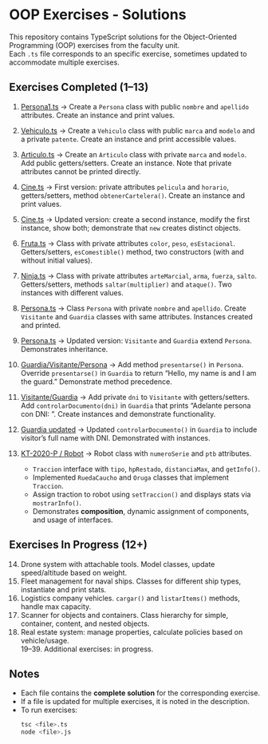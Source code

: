 # OOP Exercises - Solutions

This repository contains TypeScript solutions for the Object-Oriented Programming (OOP) exercises from the faculty unit.  
Each `.ts` file corresponds to an specific exercise, sometimes updated to accommodate multiple exercises.

## Exercises Completed (1–13)

1. [Persona1.ts](./exercises/01-Persona1/Persona1.ts) → Create a `Persona` class with public `nombre` and `apellido` attributes. Create an instance and print values.  
2. [Vehiculo.ts](./exercises/02-Vehiculo/Vehiculo.ts) → Create a `Vehiculo` class with public `marca` and `modelo` and a private `patente`. Create an instance and print accessible values.  
3. [Articulo.ts](./exercises/03-Articulo/Articulo.ts) → Create an `Articulo` class with private `marca` and `modelo`. Add public getters/setters. Create an instance. Note that private attributes cannot be printed directly.  
4. [Cine.ts](./exercises/04-Cine/Cine.ts) → First version: private attributes `pelicula` and `horario`, getters/setters, method `obtenerCartelera()`. Create an instance and print values.  
5. [Cine.ts](./exercises/04-Cine/Cine.ts)  → Updated version: create a second instance, modify the first instance, show both; demonstrate that `new` creates distinct objects.  
6. [Fruta.ts](./exercises/06-Fruta/Fruta.ts) → Class with private attributes `color`, `peso`, `esEstacional`. Getters/setters, `esComestible()` method, two constructors (with and without initial values).  
7. [Ninja.ts](./exercises/07-Ninja/Ninja.ts) → Class with private attributes `arteMarcial`, `arma`, `fuerza`, `salto`. Getters/setters, methods `saltar(multiplier)` and `ataque()`. Two instances with different values.  
8. [Persona.ts](./exercises/08-Persona/Persona.ts) → Class `Persona` with private `nombre` and `apellido`. Create `Visitante` and `Guardia` classes with same attributes. Instances created and printed.  
9. [Persona.ts](./exercises/09-Persona/Persona.ts) → Updated version: `Visitante` and `Guardia` extend `Persona`. Demonstrates inheritance.  
10. [Guardia/Visitante/Persona](./exercises/10-Guardia/Guardia.ts) → Add method `presentarse()` in `Persona`. Override `presentarse()` in `Guardia` to return “Hello, my name is <name> and I am the guard.” Demonstrate method precedence.  
11. [Visitante/Guardia](./exercises/11-Visitante/Visitante.ts) → Add private `dni` to `Visitante` with getters/setters. Add `controlarDocumento(dni)` in `Guardia` that prints “Adelante persona con DNI: <dni>”. Create instances and demonstrate functionality.
12. [Guardia updated](./exercises/12-Guardia/Guardia.ts) → Updated `controlarDocumento()` in `Guardia` to include visitor’s full name with DNI. Demonstrated with instances.
13. [KT-2020-P / Robot](./exercises/13-Robot/KT-2020-P.ts) → Robot class with `numeroSerie` and `ptb` attributes.

    * `Traccion` interface with `tipo`, `hpRestado`, `distanciaMax`, and `getInfo()`.
    * Implemented `RuedaCaucho` and `Oruga` classes that implement `Traccion`.
    * Assign traction to robot using `setTraccion()` and displays stats via `mostrarInfo()`.
    * Demonstrates **composition**, dynamic assignment of components, and usage of interfaces.

## Exercises In Progress (12+)
 
14. Drone system with attachable tools. Model classes, update speed/altitude based on weight.  
15. Fleet management for naval ships. Classes for different ship types, instantiate and print stats.  
16. Logistics company vehicles. `cargar()` and `listarItems()` methods, handle max capacity.  
17. Scanner for objects and containers. Class hierarchy for simple, container, content, and nested objects.  
18. Real estate system: manage properties, calculate policies based on vehicle/usage.  
19–39. Additional exercises: in progress.

## Notes

- Each file contains the **complete solution** for the corresponding exercise.  
- If a file is updated for multiple exercises, it is noted in the description.  
- To run exercises:  
  ```bash
  tsc <file>.ts
  node <file>.js
